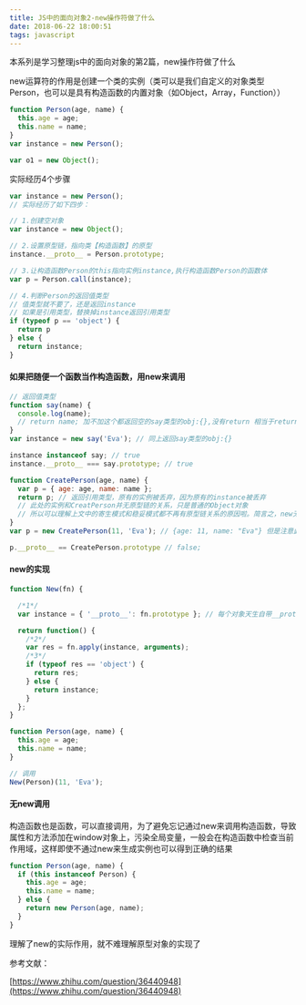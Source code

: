 ```yaml
---
title: JS中的面向对象2-new操作符做了什么
date: 2018-06-22 18:00:51
tags: javascript
---
```

本系列是学习整理js中的面向对象的第2篇，new操作符做了什么
<!-- more -->

new运算符的作用是创建一个类的实例（类可以是我们自定义的对象类型Person，也可以是具有构造函数的内置对象（如Object，Array，Function））

```js
function Person(age, name) {
  this.age = age;
  this.name = name;
}
var instance = new Person();

var o1 = new Object();

```

实际经历4个步骤

```js
var instance = new Person();
// 实际经历了如下四步：

// 1.创建空对象
var instance = new Object();

// 2.设置原型链，指向类【构造函数】的原型
instance.__proto__ = Person.prototype;

// 3.让构造函数Person的this指向实例instance,执行构造函数Person的函数体
var p = Person.call(instance);

// 4.判断Person的返回值类型
// 值类型就不要了，还是返回instance
// 如果是引用类型，替换掉instance返回引用类型
if (typeof p == 'object') {
  return p
} else {
  return instance;
}

```

#### 如果把随便一个函数当作构造函数，用new来调用

```js
// 返回值类型
function say(name) {
  console.log(name);
  // return name; 加不加这个都返回空的say类型的obj:{},没有return 相当于return undefined，值类型，丢弃。
}
var instance = new say('Eva'); // 同上返回say类型的obj:{}

instance instanceof say; // true
instance.__proto__ === say.prototype; // true

function CreatePerson(age, name) {
  var p = { age: age, name: name };
  return p; // 返回引用类型，原有的实例被丢弃，因为原有的instance被丢弃
  // 此处的实例和CreatPerson并无原型链的关系，只是普通的Object对象
  // 所以可以理解上文中的寄生模式和稳妥模式都不再有原型链关系的原因啦。简言之，new无效则原型无效
}
var p = new CreatePerson(11, 'Eva'); // {age: 11, name: "Eva"} 但是注意此处不是CreatePerson类的对象了，就是普通的Object对象

p.__proto__ == CreatePerson.prototype // false;
```

#### new的实现

```js
function New(fn) {

  /*1*/
  var instance = { '__proto__': fn.prototype }; // 每个对象天生自带__proto__属性，此处只是重新指定了

  return function() {
    /*2*/
    var res = fn.apply(instance, arguments);
    /*3*/
    if (typeof res == 'object') {
      return res;
    } else {
      return instance;
    }
  };
}

function Person(age, name) {
  this.age = age;
  this.name = name;
}

// 调用
New(Person)(11, 'Eva');
```

#### 无new调用

构造函数也是函数，可以直接调用，为了避免忘记通过new来调用构造函数，导致属性和方法添加在window对象上，污染全局变量，一般会在构造函数中检查当前作用域，这样即使不通过new来生成实例也可以得到正确的结果

```js
function Person(age, name) {
  if (this instanceof Person) {
    this.age = age;
    this.name = name;
  } else {
    return new Person(age, name);
  }
}
```

理解了new的实际作用，就不难理解原型对象的实现了

参考文献：

[https://www.zhihu.com/question/36440948](https://www.zhihu.com/question/36440948)

